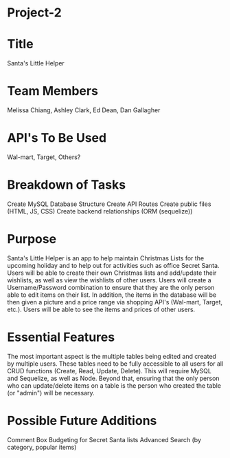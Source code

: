 # Project-2

# Title

Santa's Little Helper

# Team Members

Melissa Chiang, Ashley Clark, Ed Dean, Dan Gallagher

# API's To Be Used

Wal-mart, Target, Others?

# Breakdown of Tasks

Create MySQL Database Structure
Create API Routes
Create public files (HTML, JS, CSS)
Create backend relationships (ORM (sequelize))

# Purpose

Santa's Little Helper is an app to help maintain Christmas Lists for the upcoming holiday and to help out for activities such as office Secret Santa.  Users will be able to create their own Christmas lists and add/update their wishlists, as well as view the wishlists of other users.  Users will create a Username/Password combination to ensure that they are the only person able to edit items on their list.  In addition, the items in the database will be then given a picture and a price range via shopping API's (Wal-mart, Target, etc.).  Users will be able to see the items and prices of other users.

# Essential Features

The most important aspect is the multiple tables being edited and created by multiple users.  These tables need to be fully accessible to all users for all CRUD functions (Create, Read, Update, Delete).  This will require MySQL and Sequelize, as well as Node.  Beyond that, ensuring that the only person who can update/delete items on a table is the person who created the table (or "admin") will be necessary.

# Possible Future Additions

Comment Box
Budgeting for Secret Santa lists
Advanced Search (by category, popular items)

